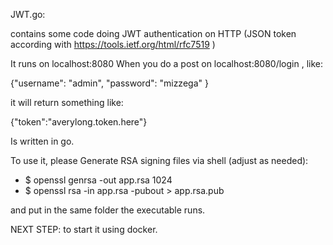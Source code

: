 JWT.go:

contains some code doing JWT authentication on HTTP (JSON token according with https://tools.ietf.org/html/rfc7519 )

It runs on localhost:8080 
When you do a post on localhost:8080/login , like:

{"username": "admin",
"password": "mizzega"
}

it will return something like:

{"token":"averylong.token.here"}

Is written in go.

To use it, please Generate RSA signing files via shell (adjust as needed):

- $ openssl genrsa -out app.rsa 1024
- $ openssl rsa -in app.rsa -pubout > app.rsa.pub

and put in the same folder the executable runs.


NEXT STEP: to start it using docker.

